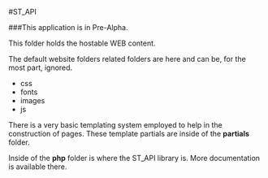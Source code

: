 #ST_API

###This application is in Pre-Alpha.

This folder holds the hostable WEB content.

The default website folders related folders are here and can be, for the most part, ignored.

+ css
+ fonts
+ images
+ js

There is a very basic templating system employed to help in the construction of pages.
These template partials are inside of the **partials** folder.

Inside of the **php** folder is where the ST_API library is. More documentation is available there.